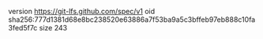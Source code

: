 version https://git-lfs.github.com/spec/v1
oid sha256:777d1381d68e8bc238520e63886a7f53ba9a5c3bffeb97eb888c10fa3fed5f7c
size 243
